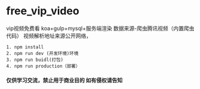 # free_vip_video
vip视频免费看 koa+gulp+mysql+服务端渲染 数据来源-爬虫腾讯视频（内置爬虫代码） 视频解析地址来源公开网络， 

```
1. npm install  
2. npm run dev (开发环境)环境
3. npm run buidl(打包)  
4. npm run production（部署）

```
#### 仅供学习交流，禁止用于商业目的 如有侵权请告知
